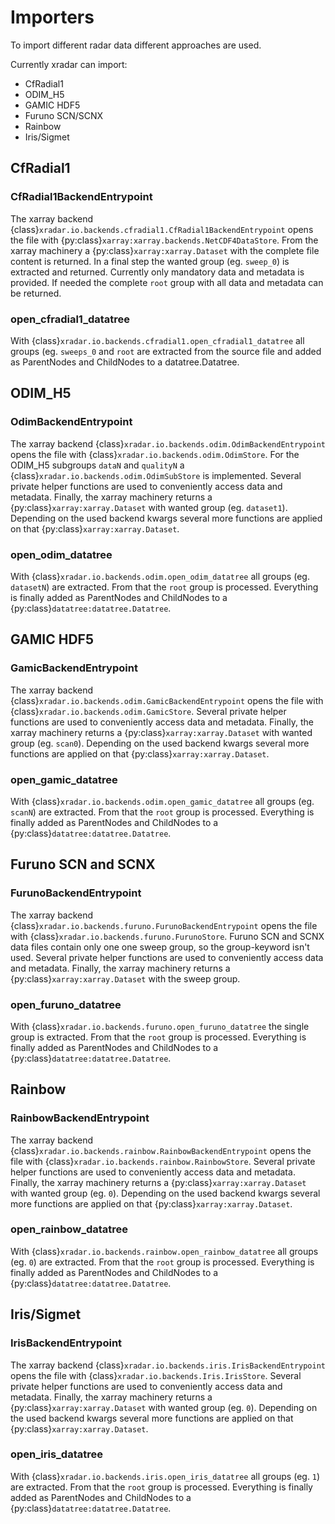 # Importers

To import different radar data different approaches are used.

Currently xradar can import:

- CfRadial1
- ODIM_H5
- GAMIC HDF5
- Furuno SCN/SCNX
- Rainbow
- Iris/Sigmet

## CfRadial1

### CfRadial1BackendEntrypoint

The xarray backend {class}`xradar.io.backends.cfradial1.CfRadial1BackendEntrypoint`
opens the file with {py:class}`xarray:xarray.backends.NetCDF4DataStore`. From the
xarray machinery a {py:class}`xarray:xarray.Dataset` with the complete file content is
returned. In a final step the wanted group (eg. ``sweep_0``) is extracted and returned.
Currently only mandatory data and metadata is provided. If needed the complete ``root``
group with all data and metadata can be returned.

### open_cfradial1_datatree

With {class}`xradar.io.backends.cfradial1.open_cfradial1_datatree` all groups (eg.
``sweeps_0`` and ``root`` are extracted from the source file and added as ParentNodes
and ChildNodes to a datatree.Datatree.

## ODIM_H5

### OdimBackendEntrypoint

The xarray backend {class}`xradar.io.backends.odim.OdimBackendEntrypoint`
opens the file with {class}`xradar.io.backends.odim.OdimStore`. For the ODIM_H5
subgroups ``dataN`` and ``qualityN`` a {class}`xradar.io.backends.odim.OdimSubStore` is
implemented. Several private helper functions are used to conveniently access data and
metadata. Finally, the xarray machinery returns a {py:class}`xarray:xarray.Dataset`
with wanted group (eg. ``dataset1``). Depending on the used backend kwargs several
more functions are applied on that {py:class}`xarray:xarray.Dataset`.

### open_odim_datatree

With {class}`xradar.io.backends.odim.open_odim_datatree` all groups (eg. ``datasetN``)
are extracted. From that the ``root`` group is processed. Everything is finally added as
ParentNodes and ChildNodes to a {py:class}`datatree:datatree.Datatree`.


## GAMIC HDF5

### GamicBackendEntrypoint

The xarray backend {class}`xradar.io.backends.odim.GamicBackendEntrypoint`
opens the file with {class}`xradar.io.backends.odim.GamicStore`. Several private helper functions are used to conveniently access data and
metadata. Finally, the xarray machinery returns a {py:class}`xarray:xarray.Dataset`
with wanted group (eg. ``scan0``). Depending on the used backend kwargs several
more functions are applied on that {py:class}`xarray:xarray.Dataset`.

### open_gamic_datatree

With {class}`xradar.io.backends.odim.open_gamic_datatree` all groups (eg. ``scanN``)
are extracted. From that the ``root`` group is processed. Everything is finally added as
ParentNodes and ChildNodes to a {py:class}`datatree:datatree.Datatree`.


## Furuno SCN and SCNX

### FurunoBackendEntrypoint

The xarray backend {class}`xradar.io.backends.furuno.FurunoBackendEntrypoint`
opens the file with {class}`xradar.io.backends.furuno.FurunoStore`.
Furuno SCN and SCNX data files contain only one one sweep group, so the
group-keyword isn't used. Several private helper functions are used to
conveniently access data and metadata. Finally, the xarray machinery returns
a {py:class}`xarray:xarray.Dataset` with the sweep group.

### open_furuno_datatree

With {class}`xradar.io.backends.furuno.open_furuno_datatree` the single group
is extracted. From that the ``root`` group is processed. Everything is finally
added as ParentNodes and ChildNodes to a {py:class}`datatree:datatree.Datatree`.

## Rainbow

### RainbowBackendEntrypoint

The xarray backend {class}`xradar.io.backends.rainbow.RainbowBackendEntrypoint`
opens the file with {class}`xradar.io.backends.rainbow.RainbowStore`. Several
private helper functions are used to conveniently access data and
metadata. Finally, the xarray machinery returns a {py:class}`xarray:xarray.Dataset`
with wanted group (eg. ``0``). Depending on the used backend kwargs several
more functions are applied on that {py:class}`xarray:xarray.Dataset`.

### open_rainbow_datatree

With {class}`xradar.io.backends.rainbow.open_rainbow_datatree` all groups (eg. ``0``)
are extracted. From that the ``root`` group is processed. Everything is finally added as
ParentNodes and ChildNodes to a {py:class}`datatree:datatree.Datatree`.


## Iris/Sigmet

### IrisBackendEntrypoint

The xarray backend {class}`xradar.io.backends.iris.IrisBackendEntrypoint`
opens the file with {class}`xradar.io.backends.Iris.IrisStore`. Several
private helper functions are used to conveniently access data and
metadata. Finally, the xarray machinery returns a {py:class}`xarray:xarray.Dataset`
with wanted group (eg. ``0``). Depending on the used backend kwargs several
more functions are applied on that {py:class}`xarray:xarray.Dataset`.

### open_iris_datatree

With {class}`xradar.io.backends.iris.open_iris_datatree` all groups (eg. ``1``)
are extracted. From that the ``root`` group is processed. Everything is finally added as
ParentNodes and ChildNodes to a {py:class}`datatree:datatree.Datatree`.
